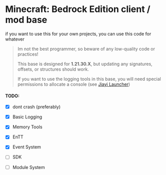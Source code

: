 # Minecraft: Bedrock Edition client / mod base

if you want to use this for your own projects, you can use this code for whatever


> Im not the best programmer, so beware of any low-quality code or practices!
> 
> This base is designed for **1.21.30.X**, but updating any signatures, offsets, or structures should work.
> 
> If you want to use the logging tools in this base, you will need special permissions to allocate a console (see [Jiayi Launcher](https://github.com/JiayiSoftware/JiayiLauncher))

#### TODO:

- [x] dont crash (preferably)

- [x] Basic Logging
      
- [x] Memory Tools

- [x] EnTT

- [x] Event System

- [ ] SDK

- [ ] Module System
